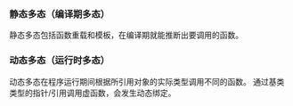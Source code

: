 ### 静态多态（编译期多态）
静态多态包括函数重载和模板，在编译期就能推断出要调用的函数。


### 动态多态（运行时多态）
动态多态在程序运行期间根据所引用对象的实际类型调用不同的函数。
通过基类类型的指针/引用调用虚函数，会发生动态绑定。